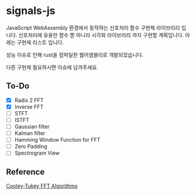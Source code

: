 # signals-js

JavaScript WebAssembly 환경에서 동작하는 신호처리 함수 구현체 라이브리리 입니다. 신호처리에 유용한 함수 뿐 아니라 시각화 라이브러리 까지 구현할 계획입니다. 아래는 구현체 리스트 입니다.

성능 이슈로 인해 rust을 컴파일한 웹어셈블리로 개발되었습니다.

다른 구현체 필요하시면 이슈에 남겨주세요.

## To-Do

- [x] Radix 2 FFT
- [x] Inverse FFT
- [ ] STFT
- [ ] ISTFT
- [ ] Gaussian filter
- [ ] Kalman filter
- [ ] Hamming Window Function for FFT
- [ ] Zero Padding
- [ ] Spectrogram View

## Reference

[Cooley-Tukey FFT Algorithms](https://people.scs.carleton.ca/~maheshwa/courses/5703COMP/16Fall/FFT_Report.pdf)
